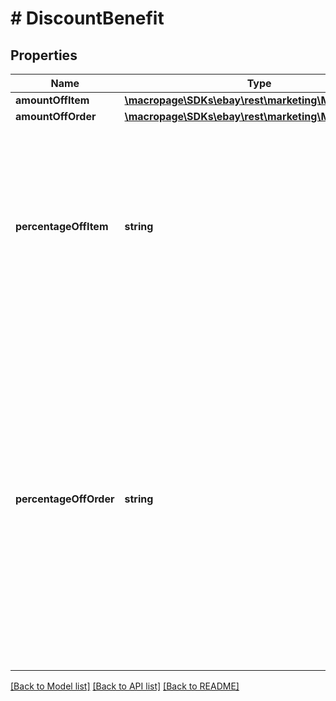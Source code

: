 # # DiscountBenefit

## Properties

Name | Type | Description | Notes
------------ | ------------- | ------------- | -------------
**amountOffItem** | [**\macropage\SDKs\ebay\rest\marketing\Model\Amount**](Amount.md) |  | [optional]
**amountOffOrder** | [**\macropage\SDKs\ebay\rest\marketing\Model\Amount**](Amount.md) |  | [optional]
**percentageOffItem** | **string** | The percentage applied to the sales price that is discounted off the promoted item (or items) when the promotion criteria is met.  &lt;br&gt;&lt;br&gt;Valid integer values for percentage off: &amp;nbsp;&amp;nbsp;&lt;b&gt;Min:&lt;/b&gt; &lt;code&gt;5&lt;/code&gt; &amp;nbsp;&amp;nbsp;&lt;b&gt;Max:&lt;/b&gt; &lt;code&gt;80&lt;/code&gt; | [optional]
**percentageOffOrder** | **string** | Used for threshold promotions, this is the percentage of the order price that is discounted off the order when the promotion criteria is met. This field is not value for markdown promotions.  &lt;br&gt;&lt;br&gt;Valid integer values for ORDER_DISCOUNT promotions: &amp;nbsp;&amp;nbsp;&lt;b&gt;Min:&lt;/b&gt; &lt;code&gt;5&lt;/code&gt; &amp;nbsp;&amp;nbsp;&lt;b&gt;Max:&lt;/b&gt; &lt;code&gt;80&lt;/code&gt;  &lt;br&gt;&lt;br&gt;For VOLUME_DISCOUNT promotions: Must be set to &lt;code&gt;0&lt;/code&gt; for the first discount rule. | [optional]

[[Back to Model list]](../../README.md#models) [[Back to API list]](../../README.md#endpoints) [[Back to README]](../../README.md)
